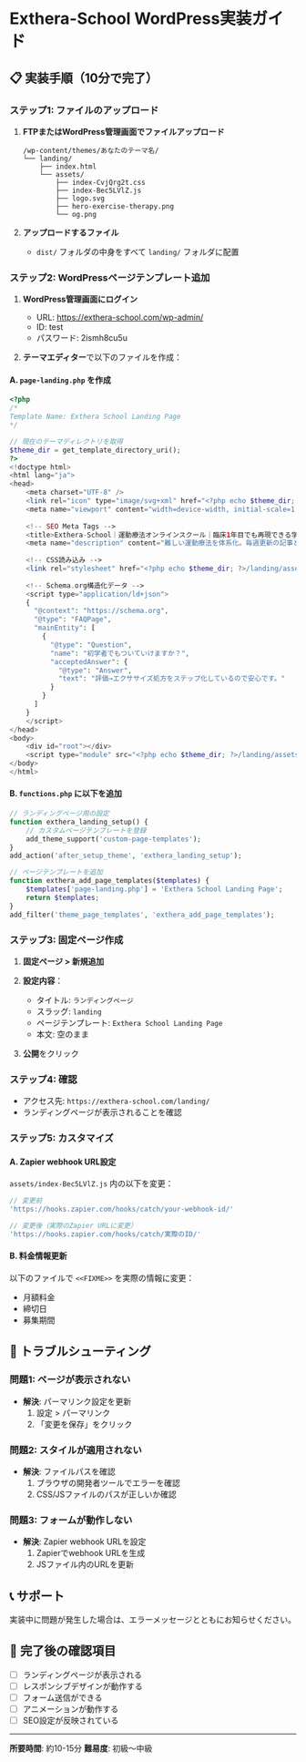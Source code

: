 # Exthera-School WordPress実装ガイド

## 📋 実装手順（10分で完了）

### ステップ1: ファイルのアップロード

1. **FTPまたはWordPress管理画面でファイルアップロード**
   ```
   /wp-content/themes/あなたのテーマ名/
   └── landing/
       ├── index.html
       └── assets/
           ├── index-CvjQrg2t.css
           ├── index-Bec5LVlZ.js
           ├── logo.svg
           ├── hero-exercise-therapy.png
           └── og.png
   ```

2. **アップロードするファイル**
   - `dist/` フォルダの中身をすべて `landing/` フォルダに配置

### ステップ2: WordPressページテンプレート追加

1. **WordPress管理画面にログイン**
   - URL: https://exthera-school.com/wp-admin/
   - ID: test
   - パスワード: 2ismh8cu5u

2. **テーマエディター**で以下のファイルを作成：

#### A. `page-landing.php` を作成
```php
<?php
/*
Template Name: Exthera School Landing Page
*/

// 現在のテーマディレクトリを取得
$theme_dir = get_template_directory_uri();
?>
<!doctype html>
<html lang="ja">
<head>
    <meta charset="UTF-8" />
    <link rel="icon" type="image/svg+xml" href="<?php echo $theme_dir; ?>/landing/assets/logo.svg" />
    <meta name="viewport" content="width=device-width, initial-scale=1.0" />
    
    <!-- SEO Meta Tags -->
    <title>Exthera-School｜運動療法オンラインスクール｜臨床1年目でも再現できる学びを</title>
    <meta name="description" content="難しい運動療法を体系化。毎週更新の記事と動画で基礎から応用まで学べる。7日間無料体験＆22大特典付き。" />
    
    <!-- CSS読み込み -->
    <link rel="stylesheet" href="<?php echo $theme_dir; ?>/landing/assets/index-CvjQrg2t.css">
    
    <!-- Schema.org構造化データ -->
    <script type="application/ld+json">
    {
      "@context": "https://schema.org",
      "@type": "FAQPage",
      "mainEntity": [
        {
          "@type": "Question",
          "name": "初学者でもついていけますか？",
          "acceptedAnswer": {
            "@type": "Answer",
            "text": "評価→エクササイズ処方をステップ化しているので安心です。"
          }
        }
      ]
    }
    </script>
</head>
<body>
    <div id="root"></div>
    <script type="module" src="<?php echo $theme_dir; ?>/landing/assets/index-Bec5LVlZ.js"></script>
</body>
</html>
```

#### B. `functions.php` に以下を追加
```php
// ランディングページ用の設定
function exthera_landing_setup() {
    // カスタムページテンプレートを登録
    add_theme_support('custom-page-templates');
}
add_action('after_setup_theme', 'exthera_landing_setup');

// ページテンプレートを追加
function exthera_add_page_templates($templates) {
    $templates['page-landing.php'] = 'Exthera School Landing Page';
    return $templates;
}
add_filter('theme_page_templates', 'exthera_add_page_templates');
```

### ステップ3: 固定ページ作成

1. **固定ページ > 新規追加**
2. **設定内容**：
   - タイトル: `ランディングページ`
   - スラッグ: `landing`
   - ページテンプレート: `Exthera School Landing Page`
   - 本文: 空のまま

3. **公開**をクリック

### ステップ4: 確認

- アクセス先: `https://exthera-school.com/landing/`
- ランディングページが表示されることを確認

### ステップ5: カスタマイズ

#### A. Zapier webhook URL設定
`assets/index-Bec5LVlZ.js` 内の以下を変更：
```javascript
// 変更前
'https://hooks.zapier.com/hooks/catch/your-webhook-id/'

// 変更後（実際のZapier URLに変更）
'https://hooks.zapier.com/hooks/catch/実際のID/'
```

#### B. 料金情報更新
以下のファイルで `<<FIXME>>` を実際の情報に変更：
- 月額料金
- 締切日
- 募集期間

## 🔧 トラブルシューティング

### 問題1: ページが表示されない
- **解決**: パーマリンク設定を更新
  1. 設定 > パーマリンク
  2. 「変更を保存」をクリック

### 問題2: スタイルが適用されない
- **解決**: ファイルパスを確認
  1. ブラウザの開発者ツールでエラーを確認
  2. CSS/JSファイルのパスが正しいか確認

### 問題3: フォームが動作しない
- **解決**: Zapier webhook URLを設定
  1. Zapierでwebhook URLを生成
  2. JSファイル内のURLを更新

## 📞 サポート

実装中に問題が発生した場合は、エラーメッセージとともにお知らせください。

## 🎯 完了後の確認項目

- [ ] ランディングページが表示される
- [ ] レスポンシブデザインが動作する
- [ ] フォーム送信ができる
- [ ] アニメーションが動作する
- [ ] SEO設定が反映されている

---

**所要時間**: 約10-15分
**難易度**: 初級〜中級